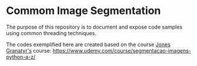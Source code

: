 # Commom Image Segmentation

The purpose of this repository is to document and expose code samples using common threading techniques.

The codes exemplified here are created based on the course [Jones Granatyr's](https://www.linkedin.com/in/jones-granatyr-15398397) course: https://www.udemy.com/course/segmentacao-imagens-python-a-z/
